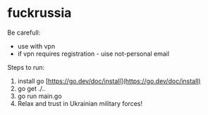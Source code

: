 # fuckrussia

Be carefull:
- use with vpn  
- if vpn requires registration - uise not-personal email

Steps to run:
1. install go [https://go.dev/doc/install](https://go.dev/doc/install)
2. go get ./..
3. go run main.go
4. Relax and trust in Ukrainian military forces!
